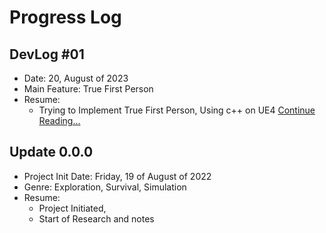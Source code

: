 Progress Log 
=============

DevLog #01
------------
* Date: 20, August of 2023
* Main Feature: True First Person
* Resume:
	* Trying to Implement True First Person, Using c++ on UE4
[Continue Reading...](data/log/dv_01.md)

Update 0.0.0
------------
* Project Init Date: Friday, 19 of August of 2022
* Genre: Exploration, Survival, Simulation
* Resume:
	* Project Initiated,
	* Start of Research and notes
